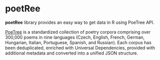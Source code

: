 # poetRee

**poetRee** library provides an easy way to get data in R using PoeTree API.

[PoeTree](https://versologie.cz/poetree/) is a standardized collection of poetry corpora comprising over 300,000 poems in nine languages (Czech, English, French, German, Hungarian, Italian, Portuguese, Spanish, and Russian). Each corpus has been deduplicated, enriched with Universal Dependencies, provided with additional metadata and converted into a unified JSON structure.

